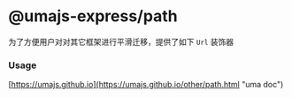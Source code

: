 # @umajs-express/path

为了方便用户对对其它框架进行平滑迁移，提供了如下 `Url` 装饰器

### Usage

[https://umajs.github.io](https://umajs.github.io/other/path.html "uma doc")